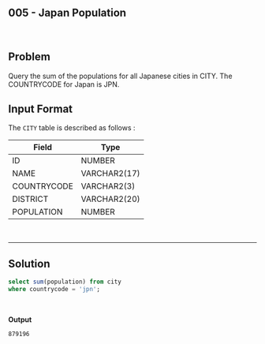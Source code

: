## 005 - Japan Population
<br>

## Problem
Query the sum of the populations for all Japanese cities in CITY. The COUNTRYCODE for Japan is JPN.


## Input Format

The `CITY` table is described as follows :


|  Field | Type |
|---|---|
| ID  | NUMBER |
| NAME | VARCHAR2(17)   |
| COUNTRYCODE  | VARCHAR2(3)  |
| DISTRICT |  VARCHAR2(20) |
| POPULATION | NUMBER |


<br>

---

## Solution


```SQL
select sum(population) from city
where countrycode = 'jpn';

```

<br>

**Output**

```
879196
```